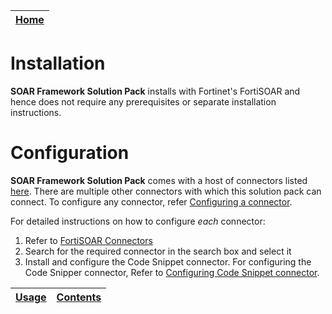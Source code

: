 | [Home](../README.md) |
|----------------------|

# Installation

**SOAR Framework Solution Pack** installs with Fortinet's FortiSOAR and hence does not require any prerequisites or separate installation instructions.

# Configuration

**SOAR Framework Solution Pack** comes with a host of connectors listed [here](https://github.com/fortinet-fortisoar/solution-pack-soar-framework/blob/release/1.1.0/docs/contents.md#connector-list). There are multiple other connectors with which this solution pack can connect. To configure any connector, refer [Configuring a connector](https://docs.fortinet.com/document/fortisoar/0.0.0/configuring-a-connector/1/configuring-a-connector).

For detailed instructions on how to configure *each* connector:
1. Refer to [FortiSOAR Connectors](https://docs.fortinet.com/fortisoar/connectors)
2. Search for the required connector in the search box and select it
3. Install and configure the Code Snippet connector. For configuring the Code Snipper connector, Refer to [Configuring Code Snippet connector](https://docs.fortinet.com/document/fortisoar/2.0.0/code-snippet-connector/330/code-snippet-connector-v2-0-0).

| [Usage](./usage.md) | [Contents](./contents.md) |
|---------------------|---------------------------|